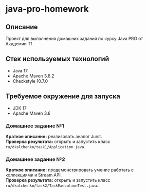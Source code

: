 # java-pro-homework

## Описание
Проект для выполнения домашних заданий по курсу Java PRO от Академии Т1.

## Стек используемых технологий
* Java 17
* Apache Maven 3.8.2
* Checkstyle 10.7.0

## Требуемое окружение для запуска
* JDK 17
* Apache Maven 3.8

### Домашнее задание №1
**Краткое описание:** реализовать аналог Junit.  
**Проверка результата:** открыть и запустить класс `ru/dkalchenko/task1/Application.java`.

### Домашнее задание №2
**Краткое описание:** продемонстрировать умение работать с коллекциями и Stream API.  
**Проверка результата:** открыть и запустить класс `ru/dkalchenko/task2/TaskExecutionTest.java`.
